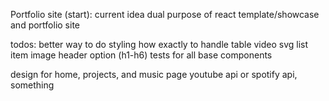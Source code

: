 Portfolio site (start): current idea dual purpose of react template/showcase and portfolio site

todos:
better way to do styling
how exactly to handle
  table
  video
  svg
  list item
  image
  header option (h1-h6)
tests for all base components

design for home, projects, and music page
youtube api or spotify api, something
